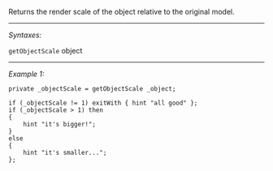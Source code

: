 Returns the render scale of the object relative to the original model.


---
*Syntaxes:*

`getObjectScale` object

---
*Example 1:*

```sqf
private _objectScale = getObjectScale _object;

if (_objectScale != 1) exitWith { hint "all good" };
if (_objectScale > 1) then
{
	hint "it's bigger!";
}
else
{
	hint "it's smaller...";
};
```
